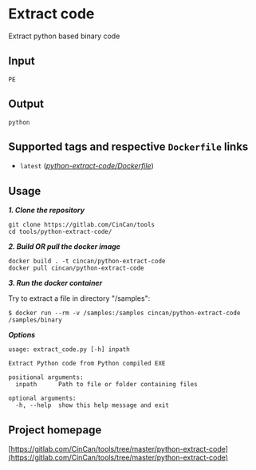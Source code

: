 # Extract code

Extract python based binary code

## Input

```
PE
```

## Output

```
python
```

## Supported tags and respective `Dockerfile` links

* `latest` ([*python-extract-code/Dockerfile*](https://gitlab.com/CinCan/tools/tree/master/python-extract-code))


## Usage

***1. Clone the repository***

```
git clone https://gitlab.com/CinCan/tools
cd tools/python-extract-code/
```

***2. Build OR pull the docker image*** 

```
docker build . -t cincan/python-extract-code
docker pull cincan/python-extract-code
```

***3. Run the docker container***

Try to extract a file in directory "/samples":

`$ docker run --rm -v /samples:/samples cincan/python-extract-code /samples/binary`  



***Options***
```  
usage: extract_code.py [-h] inpath

Extract Python code from Python compiled EXE

positional arguments:
  inpath      Path to file or folder containing files

optional arguments:
  -h, --help  show this help message and exit
```

## Project homepage

[https://gitlab.com/CinCan/tools/tree/master/python-extract-code](https://gitlab.com/CinCan/tools/tree/master/python-extract-code)

